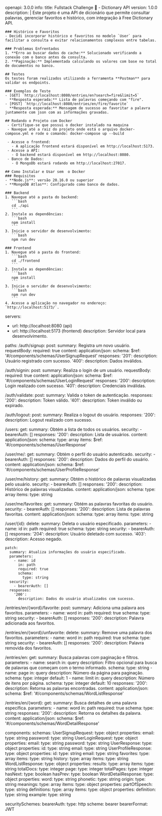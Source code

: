 openapi: 3.0.0
info:
  title: Fullstack Challenge 🏅 - Dictionary API
  version: 1.0.0
  description: |
Este projeto é uma API de dicionário que permite consultar palavras, gerenciar favoritos e histórico, com integração à Free Dictionary API.

    ### Histórico e Favoritos
    - Decidi incorporar histórico e favoritos no modelo `User` para facilitar a consulta e evitar relacionamentos complexos entre tabelas.

    ### Problemas Enfrentados
    1. **Erro ao buscar dados do cache:** Solucionado verificando a conexão com o banco antes da consulta.
    2. **Paginação:** Implementada calculando os valores com base no total de documentos no banco.

    ## Testes
    Os testes foram realizados utilizando a ferramenta **Postman** para validar os endpoints.

    ### Exemplos de Teste
    - [GET] `http://localhost:8080/entries/en?search=fire&limit=5`
      **Resposta esperada:** Lista de palavras começando com "fire".
    - [POST] `http://localhost:8080/entries/en/fire/favorite`
      **Resposta esperada:** Mensagem de sucesso ao favoritar a palavra juntamente com json com as informações gravadas.

    ## Rodando o Projeto com Docker
     - Certifique-se que possui o docker instalado na maquina
     - Navegue até a raiz do projeto onde está o arquivo docker-compose.yml e rode o comando: docker-compose up --build

     - Acesse o frontend:
       - A aplicação frontend estará disponível em http://localhost:5173.
     - Acesse a API:
       - O backend estará disponível em http://localhost:8080.
     - Banco de Dados:
       - O MongoDb estará rodando em http://localhost:27017.

    ## Como Instalar e Usar sem  o Docker
    ### Requisitos
    - **Node.js**: versão 20.16.0 ou superior
    - **MongoDB Atlas**: Configurado como banco de dados.

    ### Backend
    1. Navegue até a pasta do backend:
       ```bash
       cd ./api
       ```
    2. Instale as dependências:
       ```bash
       npm install
       ```
    3. Inicie o servidor de desenvolvimento:
       ```bash
       npm run dev

    ### Frontend
    1. Navegue até a pasta do frontend:
       ```bash
       cd ./frontend
       ```
    2. Instale as dependências:
       ```bash
       npm install
       ```
    3. Inicie o servidor de desenvolvimento:
       ```bash
       npm run dev
       ```
    4. Acesse a aplicação no navegador no endereço: `http://localhost:5173/`.

servers:
  - url: http://localhost:8080 (api)
  - url: http://localhost:5173 (frontend)
    description: Servidor local para desenvolvimento.

paths:
  /auth/signup:
    post:
      summary: Registra um novo usuário.
      requestBody:
        required: true
        content:
          application/json:
            schema:
              $ref: '#/components/schemas/UserSignupRequest'
      responses:
        '201':
          description: Usuário registrado com sucesso.
        '400':
          description: Dados inválidos.

  /auth/signin:
    post:
      summary: Realiza o login de um usuário.
      requestBody:
        required: true
        content:
          application/json:
            schema:
              $ref: '#/components/schemas/UserLoginRequest'
      responses:
        '200':
          description: Login realizado com sucesso.
        '401':
          description: Credenciais inválidas.

  /auth/validate:
    post:
      summary: Valida o token de autenticação.
      responses:
        '200':
          description: Token válido.
        '401':
          description: Token inválido ou expirado.

  /auth/logout:
    post:
      summary: Realiza o logout do usuário.
      responses:
        '200':
          description: Logout realizado com sucesso.

  /users:
    get:
      summary: Obtém a lista de todos os usuários.
      security:
        - bearerAuth: []
      responses:
        '200':
          description: Lista de usuários.
          content:
            application/json:
              schema:
                type: array
                items:
                  $ref: '#/components/schemas/UserResponse'

  /user/me/:
    get:
      summary: Obtém o perfil do usuário autenticado.
      security:
        - bearerAuth: []
      responses:
        '200':
          description: Dados do perfil do usuário.
          content:
            application/json:
              schema:
                $ref: '#/components/schemas/UserProfileResponse'

  /user/me/history:
    get:
      summary: Obtém o histórico de palavras visualizadas pelo usuário.
      security:
        - bearerAuth: []
      responses:
        '200':
          description: Histórico de palavras visualizadas.
          content:
            application/json:
              schema:
                type: array
                items:
                  type: string

  /user/me/favorites:
    get:
      summary: Obtém as palavras favoritas do usuário.
      security:
        - bearerAuth: []
      responses:
        '200':
          description: Lista de palavras favoritas.
          content:
            application/json:
              schema:
                type: array
                items:
                  type: string

  /user/{id}:
    delete:
      summary: Deleta o usuário especificado.
      parameters:
        - name: id
          in: path
          required: true
          schema:
            type: string
      security:
        - bearerAuth: []
      responses:
        '204':
          description: Usuário deletado com sucesso.
        '403':
          description: Acesso negado.

    patch:
      summary: Atualiza informações do usuário especificado.
      parameters:
        - name: id
          in: path
          required: true
          schema:
            type: string
      security:
        - bearerAuth: []
      responses:
        '200':
          description: Dados do usuário atualizados com sucesso.

  /entries/en/{word}/favorite:
    post:
      summary: Adiciona uma palavra aos favoritos.
      parameters:
        - name: word
          in: path
          required: true
          schema:
            type: string
      security:
        - bearerAuth: []
      responses:
        '200':
          description: Palavra adicionada aos favoritos.

  /entries/en/{word}/unfavorite:
    delete:
      summary: Remove uma palavra dos favoritos.
      parameters:
        - name: word
          in: path
          required: true
          schema:
            type: string
      security:
        - bearerAuth: []
      responses:
        '200':
          description: Palavra removida dos favoritos.

  /entries/en:
    get:
      summary: Busca palavras com paginação e filtros.
      parameters:
        - name: search
          in: query
          description: Filtro opcional para busca de palavras que começam com o termo informado.
          schema:
            type: string
        - name: page
          in: query
          description: Número da página para paginação.
          schema:
            type: integer
            default: 1
        - name: limit
          in: query
          description: Número de itens por página.
          schema:
            type: integer
            default: 10
      responses:
        '200':
          description: Retorna as palavras encontradas.
          content:
            application/json:
              schema:
                $ref: '#/components/schemas/WordListResponse'

  /entries/en/{word}:
    get:
      summary: Busca detalhes de uma palavra específica.
      parameters:
        - name: word
          in: path
          required: true
          schema:
            type: string
      responses:
        '200':
          description: Retorna os detalhes da palavra.
          content:
            application/json:
              schema:
                $ref: '#/components/schemas/WordDetailResponse'

components:
  schemas:
    UserSignupRequest:
      type: object
      properties:
        email:
          type: string
        password:
          type: string
    UserLoginRequest:
      type: object
      properties:
        email:
          type: string
        password:
          type: string
    UserResponse:
      type: object
      properties:
        id:
          type: string
        email:
          type: string
    UserProfileResponse:
      type: object
      properties:
        id:
          type: string
        email:
          type: string
        favorites:
          type: array
          items:
            type: string
        history:
          type: array
          items:
            type: string
    WordListResponse:
      type: object
      properties:
        results:
          type: array
          items:
            type: string
        totalDocs:
          type: integer
        page:
          type: integer
        totalPages:
          type: integer
        hasNext:
          type: boolean
        hasPrev:
          type: boolean
    WordDetailResponse:
      type: object
      properties:
        word:
          type: string
        phonetic:
          type: string
        origin:
          type: string
        meanings:
          type: array
          items:
            type: object
            properties:
              partOfSpeech:
                type: string
              definitions:
                type: array
                items:
                  type: object
                  properties:
                    definition:
                      type: string
                    example:
                      type: string

securitySchemes:
  bearerAuth:
    type: http
    scheme: bearer
    bearerFormat: JWT
